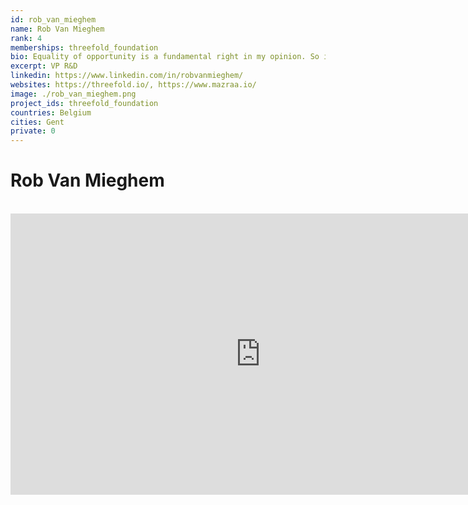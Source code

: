```yaml
---
id: rob_van_mieghem
name: Rob Van Mieghem
rank: 4
memberships: threefold_foundation
bio: Equality of opportunity is a fundamental right in my opinion. So is privacy that goes beyond being a personal right as it is a necessity for democracy to function. A better world is something that starts with yourself. Technology today does not sufficiently suppport my personal believes of how a bettter world might look like, especially not how it is made available to the majority of the world population. I'm a nerd and proud of it so let's start doing what is right.
excerpt: VP R&D
linkedin: https://www.linkedin.com/in/robvanmieghem/
websites: https://threefold.io/, https://www.mazraa.io/
image: ./rob_van_mieghem.png
project_ids: threefold_foundation
countries: Belgium
cities: Gent
private: 0
---
```

# Rob Van Mieghem

<BR>

<iframe src="https://player.vimeo.com/video/417088459" width="800" height="450" frameborder="0" allow="autoplay; fullscreen" allowfullscreen></iframe>

<BR>
